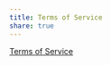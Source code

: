 ```yaml
---
title: Terms of Service
share: true
---
```


<a href="https://github.com/imuniyat/callysto.github.io/blob/main/static/uploads/CallystoTermsofService-July2019.pdf" target="_blank">Terms of Service</a>